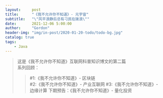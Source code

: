 ```yaml
---
layout:     post
title:      "《我不允许你不知道》- 元宇宙"
subtitle:   "\"风平浪静后总有刁民在拨浪\""
date:       2021-12-06 5:00:00
author:     "Gordon"
header-img: "img/in-post/2020-01-20-todo/todo-bg.jpg"
catalog: true
tags:
    - Java
---
```


> 这是《我不允许你不知道》互联网科普知识博文的第二篇   
> 系列回顾：
>>  #1:《我不允许你不知道》- 区块链   	
>>  #2:《我不允许你不知道》- 产业互联网
>>  #3:《我不允许你不知道》- 边缘计算 
> 下期预告：《我不允许你不知道》- 量化投资



